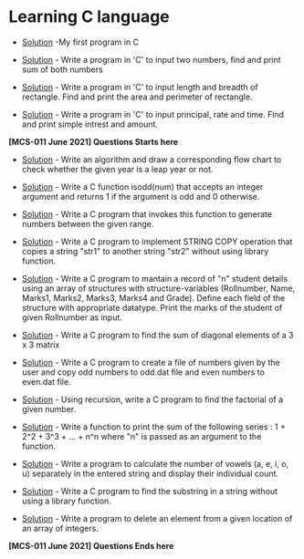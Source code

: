 # Learning C language 
 
 - [Solution](./hello.c) -My first program in C
 
 - [Solution](./a.c) -  Write a program in 'C' to input two numbers, find and print sum of both numbers  
   
- [Solution](./b.c) - Write a program in 'C' to input length and breadth of rectangle. Find and print the area and perimeter of rectangle.
  
- [Solution](./c.c) - Write a program in 'C' to input principal, rate and time. Find and print simple intrest and amount.

 **[MCS-011 June 2021] Questions Starts here**  

- [Solution](./d.c) - Write an algorithm and draw a corresponding flow chart to check whether the given year is a leap year or not.

- [Solution](./e.c) - Write a C function isodd(num) that accepts an integer argument and returns 1 if the argument is odd and 0 otherwise.

- [Solution](./f.c) - Write a C program that invokes this function to generate numbers between the given range.

- [Solution](./g.c) - Write a C program to implement STRING COPY operation that copies a string "str1" to another string "str2" without using library function.

- [Solution](./h.c) - Write a C program to mantain a record of "n" student details using an array of structures with structure-variables (Rollnumber, Name, Marks1, Marks2, Marks3, Marks4 and Grade). Define each field of the structure with appropriate datatype. Print the marks of the student of given Rollnumber as input.

- [Solution](./i.c) - Write a C program to find the sum of diagonal elements of a 3 x 3 matrix

- [Solution](./j.c) - Write a C program to create a file of numbers given by the user and copy odd numbers to odd.dat file and even numbers to even.dat file.

- [Solution](./k.c) - Using recursion, write a C program to find the factorial of a given number.

- [Solution](./l.c) - Write a function to print the sum of the following series : 1 + 2^2 + 3^3 + ... + n^n where "n" is passed as an argument to the function.

- [Solution](./m.c) - Write a program to calculate the number of vowels (a, e, i, o, u) separately in the entered string and display their individual count.

- [Solution](./n.c) - Write a C program to find the substring in a string without using a library function.

- [Solution](./o.c) - Write a program to delete an element from a given location of an array of integers.  

 **[MCS-011 June 2021] Questions Ends here**  